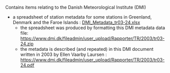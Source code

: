 Contains items relating to the Danish Meteorological Institute (DMI)


* a spreadsheet of station metadata for some stations in Greenland, Denmark and the Faroe Islands : [DMI_Metadata_tr03-24.xlsx](DMI_Metadata_tr03-24.xlsx)
  * the spreadsheet was produced by formatting this DMI metadata data file: https://www.dmi.dk/fileadmin/user_upload/Rapporter/TR/2003/tr03-24.zip
  * the metadata is described (and repeated) in this DMI document written in 2003 by Ellen Vaarby Laursen : https://www.dmi.dk/fileadmin/user_upload/Rapporter/TR/2003/tr03-24.pdf


